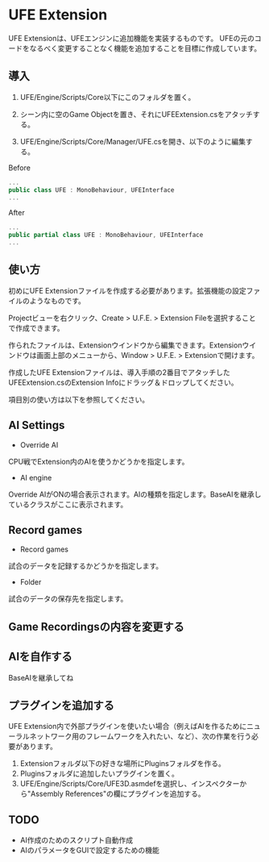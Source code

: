 # UFE Extension
UFE Extensionは、UFEエンジンに追加機能を実装するものです。
UFEの元のコードをなるべく変更することなく機能を追加することを目標に作成しています。


## 導入
1. UFE/Engine/Scripts/Core以下にこのフォルダを置く。

2. シーン内に空のGame Objectを置き、それにUFEExtension.csをアタッチする。  

3. UFE/Engine/Scripts/Core/Manager/UFE.csを開き、以下のように編集する。

Before
```cs
...
public class UFE : MonoBehaviour, UFEInterface
...
```
After
```cs
...
public partial class UFE : MonoBehaviour, UFEInterface
...
```


## 使い方
初めにUFE Extensionファイルを作成する必要があります。拡張機能の設定ファイルのようなものです。

Projectビューを右クリック、Create > U.F.E. > Extension Fileを選択することで作成できます。

作られたファイルは、Extensionウインドウから編集できます。Extensionウインドウは画面上部のメニューから、Window > U.F.E. > Extensionで開けます。

作成したUFE Extensionファイルは、導入手順の2番目でアタッチしたUFEExtension.csのExtension Infoにドラッグ＆ドロップしてください。

項目別の使い方は以下を参照してください。

## AI Settings
- Override AI

CPU戦でExtension内のAIを使うかどうかを指定します。

- AI engine

Override AIがONの場合表示されます。AIの種類を指定します。BaseAIを継承しているクラスがここに表示されます。

## Record games
- Record games

試合のデータを記録するかどうかを指定します。

- Folder

試合のデータの保存先を指定します。

## Game Recordingsの内容を変更する


## AIを自作する
BaseAIを継承してね

## プラグインを追加する
UFE Extension内で外部プラグインを使いたい場合（例えばAIを作るためにニューラルネットワーク用のフレームワークを入れたい、など）、次の作業を行う必要があります。
1. Extensionフォルダ以下の好きな場所にPluginsフォルダを作る。
2. Pluginsフォルダに追加したいプラグインを置く。
3. UFE/Engine/Scripts/Core/UFE3D.asmdefを選択し、インスペクターから"Assembly References"の欄にプラグインを追加する。

## TODO
- AI作成のためのスクリプト自動作成
- AIのパラメータをGUIで設定するための機能
